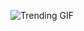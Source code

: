 
<!-- GIF_SECTION -->
![Trending GIF](https://media2.giphy.com/media/v1.Y2lkPThiYjIxNzcyaHBiOHRpbDg2YW9kZ2RjZmx1cGIzaThhOGs1ajF3d2w0eWtmbGlzbiZlcD12MV9naWZzX3NlYXJjaCZjdD1n/llarwdtFqG63IlqUR1/giphy.gif)
<!-- END_GIF_SECTION -->
